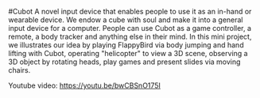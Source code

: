 #Cubot
A novel input device that enables people to use it as an in-hand or wearable device. We endow a cube with soul and make it into a general input device for a computer. People can use Cubot as a game controller, a remote, a body tracker and anything else in their mind. In this mini project, we illustrates our idea by playing FlappyBird via body jumping and hand lifting with Cubot, operating "helicopter" to view a 3D scene, observing a 3D object by rotating heads, play games and present slides via moving chairs.

Youtube video: https://youtu.be/bwCBSnO175I
